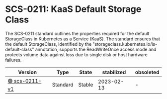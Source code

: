 # SCS-0211: KaaS Default Storage Class

The SCS-0211 standard outlines the properties required for the default StorageClass in Kubernetes as a Service (KaaS). The standard ensures that the default StorageClass, identified by the "storageclass.kubernetes.io/is-default-class" annotation, supports the ReadWriteOnce access mode and protects volume data against loss due to single disk or host hardware failures.

| Version  | Type  | State   | stabilized | obsoleted |
| -------- | ----- | ------- | ---------- | --------- |
| [🟢 scs-0211-v1](/standards/scs-0211-v1-kaas-default-storage-class)  | Standard  | Stable  | 2023-02-13  | -  |
